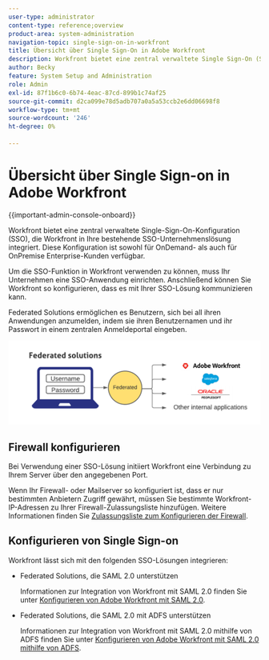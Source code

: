```yaml
---
user-type: administrator
content-type: reference;overview
product-area: system-administration
navigation-topic: single-sign-on-in-workfront
title: Übersicht über Single Sign-On in Adobe Workfront
description: Workfront bietet eine zentral verwaltete Single Sign-On (SSO)-Konfiguration, die Workfront einfach in Ihre bestehende SSO-Unternehmenslösung integriert. Diese Konfiguration lässt sich einfach einrichten und verwalten und steht sowohl OnDemand- als auch OnPremise-Unternehmenskunden zur Verfügung.
author: Becky
feature: System Setup and Administration
role: Admin
exl-id: 87f1b6c0-6b74-4eac-87cd-899b1c74af25
source-git-commit: d2ca099e78d5adb707a0a5a53ccb2e6dd06698f8
workflow-type: tm+mt
source-wordcount: '246'
ht-degree: 0%

---
```


# Übersicht über Single Sign-on in Adobe Workfront

<!--Audited: 12/2023-->

{{important-admin-console-onboard}}


Workfront bietet eine zentral verwaltete Single-Sign-On-Konfiguration (SSO), die Workfront in Ihre bestehende SSO-Unternehmenslösung integriert. Diese Konfiguration ist sowohl für OnDemand- als auch für OnPremise Enterprise-Kunden verfügbar.

Um die SSO-Funktion in Workfront verwenden zu können, muss Ihr Unternehmen eine SSO-Anwendung einrichten. Anschließend können Sie Workfront so konfigurieren, dass es mit Ihrer SSO-Lösung kommunizieren kann.

Federated Solutions ermöglichen es Benutzern, sich bei all ihren Anwendungen anzumelden, indem sie ihren Benutzernamen und ihr Passwort in einem zentralen Anmeldeportal eingeben.

![SSO Federated](assets/overview-sso-wf-fed-only.png)


## Firewall konfigurieren

Bei Verwendung einer SSO-Lösung initiiert Workfront eine Verbindung zu Ihrem Server über den angegebenen Port.

Wenn Ihr Firewall- oder Mailserver so konfiguriert ist, dass er nur bestimmten Anbietern Zugriff gewährt, müssen Sie bestimmte Workfront-IP-Adressen zu Ihrer Firewall-Zulassungsliste hinzufügen. Weitere Informationen finden Sie [Zulassungsliste zum Konfigurieren der Firewall](../../../administration-and-setup/get-started-wf-administration/configure-your-firewall.md).

## Konfigurieren von Single Sign-on

Workfront lässt sich mit den folgenden SSO-Lösungen integrieren:

* Federated Solutions, die SAML 2.0 unterstützen

  Informationen zur Integration von Workfront mit SAML 2.0 finden Sie unter [Konfigurieren von Adobe Workfront mit SAML 2.0](../../../administration-and-setup/add-users/single-sign-on/configure-workfront-saml-2.md).

* Federated Solutions, die SAML 2.0 mit ADFS unterstützen

  Informationen zur Integration von Workfront mit SAML 2.0 mithilfe von ADFS finden Sie unter [Konfigurieren von Adobe Workfront mit SAML 2.0 mithilfe von ADFS](../../../administration-and-setup/add-users/single-sign-on/configure-workfront-saml-2-adfs.md).
